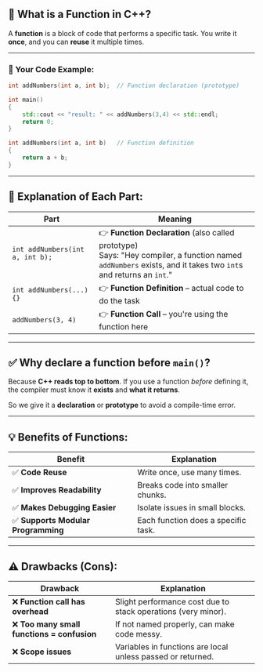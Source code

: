 ## 🧠 What is a **Function** in C++?

A **function** is a block of code that performs a specific task.
You write it **once**, and you can **reuse** it multiple times.

---

### 🔹 Your Code Example:

```cpp
int addNumbers(int a, int b);  // Function declaration (prototype)

int main()
{
    std::cout << "result: " << addNumbers(3,4) << std::endl;   
    return 0;
}

int addNumbers(int a, int b)   // Function definition
{
    return a + b;
}
```

---

## 🧩 Explanation of Each Part:

| Part                            | Meaning                                                                                                                                                            |
| ------------------------------- | ------------------------------------------------------------------------------------------------------------------------------------------------------------------ |
| `int addNumbers(int a, int b);` | 👉 **Function Declaration** (also called prototype) <br> Says: "Hey compiler, a function named `addNumbers` exists, and it takes two `int`s and returns an `int`." |
| `int addNumbers(...) {}`        | 👉 **Function Definition** – actual code to do the task                                                                                                            |
| `addNumbers(3, 4)`              | 👉 **Function Call** – you're using the function here                                                                                                              |

---

## ✅ **Why declare a function before `main()`?**

Because **C++ reads top to bottom**.
If you use a function *before* defining it, the compiler must know it **exists** and **what it returns**.

So we give it a **declaration** or **prototype** to avoid a compile-time error.

---

## 💡 Benefits of Functions:

| Benefit                            | Explanation                         |
| ---------------------------------- | ----------------------------------- |
| ✅ **Code Reuse**                   | Write once, use many times.         |
| ✅ **Improves Readability**         | Breaks code into smaller chunks.    |
| ✅ **Makes Debugging Easier**       | Isolate issues in small blocks.     |
| ✅ **Supports Modular Programming** | Each function does a specific task. |

---

## ⚠️ Drawbacks (Cons):

| Drawback                                   | Explanation                                                   |
| ------------------------------------------ | ------------------------------------------------------------- |
| ❌ **Function call has overhead**           | Slight performance cost due to stack operations (very minor). |
| ❌ **Too many small functions = confusion** | If not named properly, can make code messy.                   |
| ❌ **Scope issues**                         | Variables in functions are local unless passed or returned.   |

